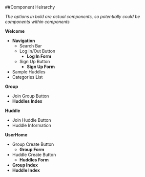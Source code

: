 ##Component Heirarchy

*The options in bold are actual components, so potentially could be components within components*

**Welcome**
* **Navigation**
  * Search Bar
  * Log In/Out Button
    * **Log In Form**
  * Sign Up Button
    * **Sign Up Form**
* Sample Huddles
* Categories List

**Group**
* Join Group Button
* **Huddles Index**

**Huddle**
* Join Huddle Button
* Huddle Information

**UserHome**
* Group Create Button
  * **Group Form**
* Huddle Create Button
  * **Huddles Form**
* **Group Index**
* **Huddle Index**



